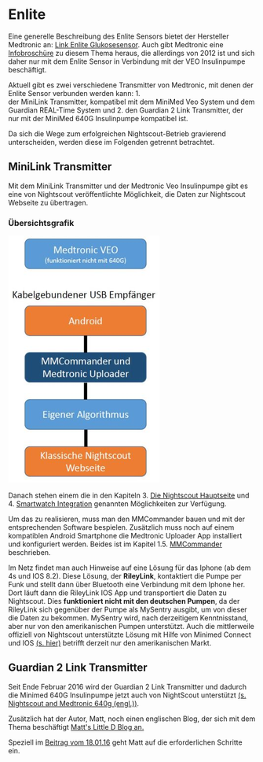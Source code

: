 # Enlite

Eine generelle Beschreibung des Enlite Sensors bietet der Hersteller Medtronic an: [Link Enlite Glukosesensor](https://www.medtronic-diabetes.de/minimed-produkte/kontinuierliche-glukosemessung/enlite-glukosesensor). Auch gibt Medtronic eine [Infobroschüre](https://www.medtronic-diabetes.at/sites/austria/medtronic-diabetes.at/files/cgm_broschuere_052012.pdf) zu diesem Thema heraus, die allerdings von 2012 ist und sich daher nur mit dem Enlite Sensor in Verbindung mit der VEO Insulinpumpe beschäftigt.

Aktuell gibt es zwei verschiedene Transmitter von Medtronic, mit denen der Enlite Sensor verbunden werden kann:
1.  
der MiniLink Transmitter, kompatibel mit dem MiniMed Veo System und dem Guardian REAL-Time System und
2. 
den Guardian 2 Link Transmitter, der nur mit der MiniMed 640G Insulinpumpe kompatibel ist.

Da sich die Wege zum erfolgreichen Nightscout-Betrieb gravierend unterscheiden, werden diese im Folgenden getrennt betrachtet.


 
## MiniLink Transmitter
Mit dem MiniLink Transmitter und der Medtronic Veo Insulinpumpe gibt es eine von Nightscout veröffentlichte Möglichkeit, die Daten zur Nightscout Webseite zu übertragen.

### Übersichtsgrafik
![Übersichtsgrafik](../../images/enlite/MedtronicUebersichtklein.jpg)

Danach stehen einem die in den Kapiteln 3. [Die Nightscout Hauptseite](../../nightscout/die_nightscout_website.md) und 4. [Smartwatch Integration](../../smartwatch/smartwatch_integration.md) genannten Möglichkeiten zur Verfügung.

Um das zu realisieren, muss man den MMCommander bauen und mit der entsprechenden Software bespielen. Zusätzlich muss noch auf einem kompatiblen Android Smartphone die Medtronic Uploader App installiert und konfiguriert werden. Beides ist im Kapitel 1.5. [MMCommander](../enlite/mmcommander.md) beschrieben.

Im Netz findet man auch Hinweise auf eine Lösung für das Iphone (ab dem 4s und IOS 8.2). Diese Lösung, der **RileyLink**, kontaktiert die Pumpe per Funk und stellt dann über Bluetooth eine Verbindung mit dem Iphone her. Dort läuft dann die RileyLink IOS App und transportiert die Daten zu Nightscout. Dies **funktioniert nicht mit den deutschen Pumpen**, da der RileyLink sich gegenüber der Pumpe als MySentry ausgibt, um von dieser die Daten zu bekommen. MySentry wird, nach derzeitigem Kenntnisstand, aber nur von den amerikanischen Pumpen unterstützt. 
Auch die mittlerweile offiziell von Nightscout unterstützte Lösung mit Hilfe von Minimed Connect und IOS [(s. hier)](http://www.nightscout.info/wiki/faqs-2/how-do-you-get-your-cgm-in-the-cloud) betrifft derzeit nur den amerikanischen Markt.

## Guardian 2 Link Transmitter

Seit Ende Februar 2016 wird der Guardian 2 Link Transmitter und dadurch die Minimed 640G Insulinpumpe jetzt auch von NightScout unterstützt [(s. Nightscout and Medtronic 640g (engl.))](http://www.nightscout.info/wiki/welcome/nightscout-and-medtronic-640g). 

Zusätzlich hat der Autor, Matt, noch einen englischen Blog, der sich mit dem Thema beschäftigt [Matt's Little D Blog an.](http://littlet1d.blogspot.co.uk/)

Speziell im [Beitrag vom 18.01.16](http://littlet1d.blogspot.co.uk/2016/01/nightscout-on-640g-step-by-step-into.html) geht Matt auf die erforderlichen Schritte ein.


